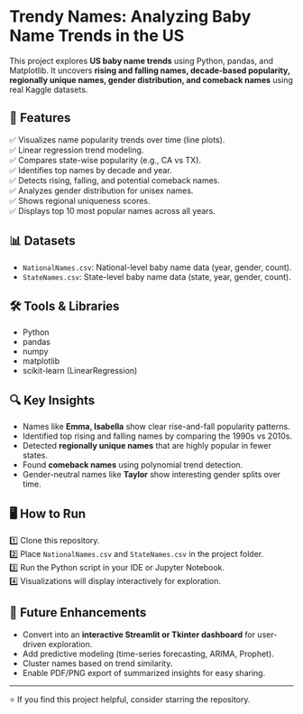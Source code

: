 # Trendy Names: Analyzing Baby Name Trends in the US

This project explores **US baby name trends** using Python, pandas, and Matplotlib. It uncovers **rising and falling names, decade-based popularity, regionally unique names, gender distribution, and comeback names** using real Kaggle datasets.

## 🚀 Features

✅ Visualizes name popularity trends over time (line plots).  
✅ Linear regression trend modeling.  
✅ Compares state-wise popularity (e.g., CA vs TX).  
✅ Identifies top names by decade and year.  
✅ Detects rising, falling, and potential comeback names.  
✅ Analyzes gender distribution for unisex names.  
✅ Shows regional uniqueness scores.  
✅ Displays top 10 most popular names across all years.

## 📊 Datasets

- `NationalNames.csv`: National-level baby name data (year, gender, count).
- `StateNames.csv`: State-level baby name data (state, year, gender, count).

## 🛠️ Tools & Libraries

- Python
- pandas
- numpy
- matplotlib
- scikit-learn (LinearRegression)

## 🔍 Key Insights

- Names like **Emma, Isabella** show clear rise-and-fall popularity patterns.
- Identified top rising and falling names by comparing the 1990s vs 2010s.
- Detected **regionally unique names** that are highly popular in fewer states.
- Found **comeback names** using polynomial trend detection.
- Gender-neutral names like **Taylor** show interesting gender splits over time.

## 🖥️ How to Run

1️⃣ Clone this repository.  
2️⃣ Place `NationalNames.csv` and `StateNames.csv` in the project folder.  
3️⃣ Run the Python script in your IDE or Jupyter Notebook.  
4️⃣ Visualizations will display interactively for exploration.

## 🌱 Future Enhancements

- Convert into an **interactive Streamlit or Tkinter dashboard** for user-driven exploration.
- Add predictive modeling (time-series forecasting, ARIMA, Prophet).
- Cluster names based on trend similarity.
- Enable PDF/PNG export of summarized insights for easy sharing.

---

⭐️ If you find this project helpful, consider starring the repository.  

